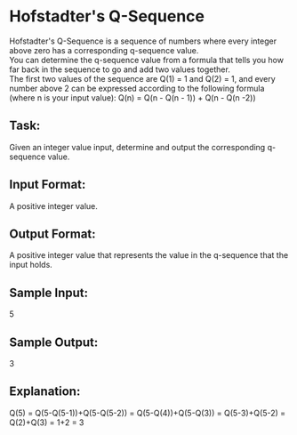 # Hofstadter's Q-Sequence  

Hofstadter's Q-Sequence is a sequence of numbers where every integer above zero has a corresponding q-sequence value.  
You can determine the q-sequence value from a formula that tells you how far back in the sequence to go and add two values together.  
The first two values of the sequence are Q(1) = 1 and Q(2) = 1, and every number above 2 can be expressed according to the following formula (where n is your input value): Q(n) = Q(n - Q(n - 1)) + Q(n - Q(n -2))
 
## Task: 
Given an integer value input, determine and output the corresponding q-sequence value.

## Input Format: 
A positive integer value.

## Output Format: 
A positive integer value that represents the value in the q-sequence that the input holds.

## Sample Input: 
5

## Sample Output: 
3

## Explanation: 
Q(5) = Q(5-Q(5-1))+Q(5-Q(5-2)) = Q(5-Q(4))+Q(5-Q(3)) = Q(5-3)+Q(5-2) = Q(2)+Q(3) = 1+2 = 3
